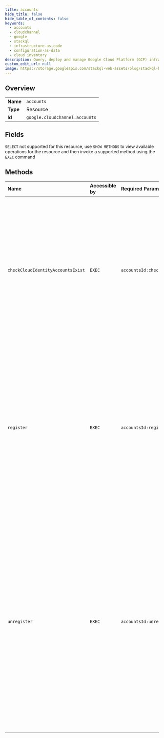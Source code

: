 ```yaml
---
title: accounts
hide_title: false
hide_table_of_contents: false
keywords:
  - accounts
  - cloudchannel
  - google    
  - stackql
  - infrastructure-as-code
  - configuration-as-data
  - cloud inventory
description: Query, deploy and manage Google Cloud Platform (GCP) infrastructure and resources using SQL
custom_edit_url: null
image: https://storage.googleapis.com/stackql-web-assets/blog/stackql-blog-post-featured-image.png
---
```

  
    

## Overview
<table><tbody>
<tr><td><b>Name</b></td><td><code>accounts</code></td></tr>
<tr><td><b>Type</b></td><td>Resource</td></tr>
<tr><td><b>Id</b></td><td><code>google.cloudchannel.accounts</code></td></tr>
</tbody></table>

## Fields
`SELECT` not supported for this resource, use `SHOW METHODS` to view available operations for the resource and then invoke a supported method using the `EXEC` command  
## Methods
| Name | Accessible by | Required Params | Description |
|:-----|:--------------|:----------------|:------------|
| `checkCloudIdentityAccountsExist` | `EXEC` | `accountsId:checkCloudIdentityAccountsExist` | Confirms the existence of Cloud Identity accounts based on the domain and if the Cloud Identity accounts are owned by the reseller. Possible error codes: * PERMISSION_DENIED: The reseller account making the request is different from the reseller account in the API request. * INVALID_ARGUMENT: Required request parameters are missing or invalid. * INVALID_VALUE: Invalid domain value in the request. Return value: A list of CloudIdentityCustomerAccount resources for the domain (may be empty) Note: in the v1alpha1 version of the API, a NOT_FOUND error returns if no CloudIdentityCustomerAccount resources match the domain. |
| `register` | `EXEC` | `accountsId:register` | Registers a service account with subscriber privileges on the Cloud Pub/Sub topic for this Channel Services account. After you create a subscriber, you get the events through SubscriberEvent Possible error codes: * PERMISSION_DENIED: The reseller account making the request and the provided reseller account are different, or the impersonated user is not a super admin. * INVALID_ARGUMENT: Required request parameters are missing or invalid. * INTERNAL: Any non-user error related to a technical issue in the backend. Contact Cloud Channel support. * UNKNOWN: Any non-user error related to a technical issue in the backend. Contact Cloud Channel support. Return value: The topic name with the registered service email address. |
| `unregister` | `EXEC` | `accountsId:unregister` | Unregisters a service account with subscriber privileges on the Cloud Pub/Sub topic created for this Channel Services account. If there are no service accounts left with subscriber privileges, this deletes the topic. You can call ListSubscribers to check for these accounts. Possible error codes: * PERMISSION_DENIED: The reseller account making the request and the provided reseller account are different, or the impersonated user is not a super admin. * INVALID_ARGUMENT: Required request parameters are missing or invalid. * NOT_FOUND: The topic resource doesn't exist. * INTERNAL: Any non-user error related to a technical issue in the backend. Contact Cloud Channel support. * UNKNOWN: Any non-user error related to a technical issue in the backend. Contact Cloud Channel support. Return value: The topic name that unregistered the service email address. Returns a success response if the service email address wasn't registered with the topic. |

